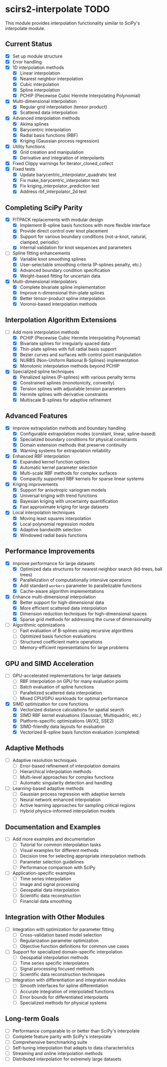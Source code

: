 # scirs2-interpolate TODO

This module provides interpolation functionality similar to SciPy's interpolate module.

## Current Status

- [x] Set up module structure
- [x] Error handling
- [x] 1D interpolation methods
  - [x] Linear interpolation
  - [x] Nearest neighbor interpolation
  - [x] Cubic interpolation
  - [x] Spline interpolation
  - [x] PCHIP (Piecewise Cubic Hermite Interpolating Polynomial)
- [x] Multi-dimensional interpolation
  - [x] Regular grid interpolation (tensor product)
  - [x] Scattered data interpolation
- [x] Advanced interpolation methods
  - [x] Akima splines
  - [x] Barycentric interpolation
  - [x] Radial basis functions (RBF)
  - [x] Kriging (Gaussian process regression)
- [x] Utility functions
  - [x] Grid creation and manipulation
  - [x] Derivative and integration of interpolants
- [x] Fixed Clippy warnings for iterator_cloned_collect
- [x] Fixed tests
  - [x] Update barycentric_interpolator_quadratic test
  - [x] Fix make_barycentric_interpolator test
  - [x] Fix kriging_interpolator_prediction test
  - [x] Address rbf_interpolator_2d test

## Completing SciPy Parity

- [x] FITPACK replacements with modular design
  - [x] Implement B-spline basis functions with more flexible interface
  - [x] Provide direct control over knot placement
  - [x] Support for various boundary conditions (not-a-knot, natural, clamped, periodic)
  - [x] Internal validation for knot sequences and parameters
- [ ] Spline fitting enhancements
  - [x] Variable knot smoothing splines
  - [x] User-selectable smoothing criteria (P-splines penalty, etc.)
  - [x] Advanced boundary condition specification
  - [x] Weight-based fitting for uncertain data
- [x] Multi-dimensional interpolators
  - [x] Complete bivariate spline implementation
  - [x] Improve n-dimensional thin-plate splines
  - [x] Better tensor-product spline interpolation
  - [x] Voronoi-based interpolation methods

## Interpolation Algorithm Extensions

- [ ] Add more interpolation methods
  - [x] PCHIP (Piecewise Cubic Hermite Interpolating Polynomial)
  - [x] Bivariate splines for irregularly spaced data
  - [x] Thin-plate splines with full radial basis support
  - [x] Bezier curves and surfaces with control point manipulation
  - [x] NURBS (Non-Uniform Rational B-Splines) implementation
  - [x] Monotonic interpolation methods beyond PCHIP
- [x] Specialized spline techniques
  - [x] Penalized splines (P-splines) with various penalty terms
  - [x] Constrained splines (monotonicity, convexity)
  - [x] Tension splines with adjustable tension parameters
  - [x] Hermite splines with derivative constraints
  - [x] Multiscale B-splines for adaptive refinement

## Advanced Features

- [x] Improve extrapolation methods and boundary handling
  - [x] Configurable extrapolation modes (constant, linear, spline-based)
  - [x] Specialized boundary conditions for physical constraints
  - [x] Domain extension methods that preserve continuity
  - [x] Warning systems for extrapolation reliability
- [x] Enhanced RBF interpolation
  - [x] Expanded kernel function options
  - [x] Automatic kernel parameter selection
  - [x] Multi-scale RBF methods for complex surfaces
  - [x] Compactly supported RBF kernels for sparse linear systems
- [x] Kriging improvements
  - [x] Support for anisotropic variogram models
  - [x] Universal kriging with trend functions
  - [x] Bayesian kriging with uncertainty quantification
  - [x] Fast approximate kriging for large datasets
- [x] Local interpolation techniques
  - [x] Moving least squares interpolation
  - [x] Local polynomial regression models
  - [x] Adaptive bandwidth selection
  - [x] Windowed radial basis functions

## Performance Improvements

- [x] Improve performance for large datasets
  - [x] Optimized data structures for nearest neighbor search (kd-trees, ball trees)
  - [x] Parallelization of computationally intensive operations
  - [x] Add standard `workers` parameter to parallelizable functions
  - [x] Cache-aware algorithm implementations
- [x] Enhance multi-dimensional interpolation
  - [x] Better support for high-dimensional data
  - [x] More efficient scattered data interpolation
  - [x] Dimension reduction techniques for high-dimensional spaces
  - [x] Sparse grid methods for addressing the curse of dimensionality
- [ ] Algorithmic optimizations
  - [ ] Fast evaluation of B-splines using recursive algorithms
  - [ ] Optimized basis function evaluations
  - [ ] Structured coefficient matrix operations
  - [ ] Memory-efficient representations for large problems

## GPU and SIMD Acceleration

- [ ] GPU-accelerated implementations for large datasets
  - [ ] RBF interpolation on GPU for many evaluation points
  - [ ] Batch evaluation of spline functions
  - [ ] Parallelized scattered data interpolation
  - [ ] Mixed CPU/GPU workloads for optimal performance
- [x] SIMD optimization for core functions
  - [x] Vectorized distance calculations for spatial search
  - [x] SIMD RBF kernel evaluations (Gaussian, Multiquadric, etc.)
  - [x] Platform-specific optimizations (AVX2, SSE2)
  - [x] SIMD-friendly data layouts for evaluation
  - [x] Vectorized B-spline basis function evaluation (completed)

## Adaptive Methods

- [ ] Adaptive resolution techniques
  - [ ] Error-based refinement of interpolation domains
  - [ ] Hierarchical interpolation methods
  - [ ] Multi-level approaches for complex functions
  - [ ] Automatic singularity detection and handling
- [ ] Learning-based adaptive methods
  - [ ] Gaussian process regression with adaptive kernels
  - [ ] Neural network enhanced interpolation
  - [ ] Active learning approaches for sampling critical regions
  - [ ] Hybrid physics-informed interpolation models

## Documentation and Examples

- [ ] Add more examples and documentation
  - [ ] Tutorial for common interpolation tasks
  - [ ] Visual examples for different methods
  - [ ] Decision tree for selecting appropriate interpolation methods
  - [ ] Parameter selection guidelines
  - [ ] Performance comparison with SciPy
- [ ] Application-specific examples
  - [ ] Time series interpolation
  - [ ] Image and signal processing
  - [ ] Geospatial data interpolation
  - [ ] Scientific data reconstruction
  - [ ] Financial data smoothing

## Integration with Other Modules

- [ ] Integration with optimization for parameter fitting
  - [ ] Cross-validation based model selection
  - [ ] Regularization parameter optimization
  - [ ] Objective function definitions for common use cases
- [ ] Support for specialized domain-specific interpolation
  - [ ] Geospatial interpolation methods
  - [ ] Time series specific interpolators
  - [ ] Signal processing focused methods
  - [ ] Scientific data reconstruction techniques
- [ ] Integration with differentiation and integration modules
  - [ ] Smooth interfaces for spline differentiation
  - [ ] Accurate integration of interpolated functions
  - [ ] Error bounds for differentiated interpolants
  - [ ] Specialized methods for physical systems

## Long-term Goals

- [ ] Performance comparable to or better than SciPy's interpolate
- [ ] Complete feature parity with SciPy's interpolate
- [ ] Comprehensive benchmarking suite
- [ ] Self-tuning interpolation that adapts to data characteristics
- [ ] Streaming and online interpolation methods
- [ ] Distributed interpolation for extremely large datasets